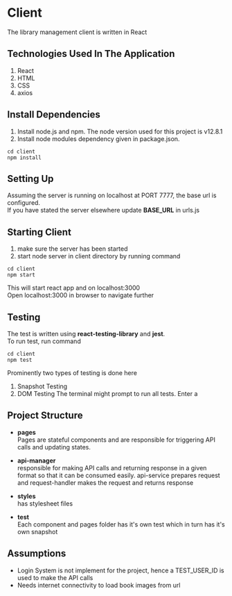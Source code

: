 # Client

The library management client is written in React

## Technologies Used In The Application

1. React
2. HTML
3. CSS
4. axios

## Install Dependencies

1. Install node.js and npm. The node version used for this project is v12.8.1
2. Install node modules dependency given in package.json.
```
cd client
npm install
```


## Setting Up
Assuming the server is running on localhost at PORT 7777, the base url is configured.\
If you have stated the server elsewhere update **BASE_URL** in urls.js


## Starting Client
1. make sure the server has been started
2. start node server in client directory by running command
```
cd client
npm start
```
This will start react app and on localhost:3000\
Open localhost:3000 in browser to navigate further

## Testing
The test is written using **react-testing-library** and **jest**.\
To run test, run command
```
cd client
npm test
```
Prominently two types of testing is done here
1. Snapshot Testing
2. DOM Testing
The terminal might prompt to run all tests. Enter a


## Project Structure
- **pages**\
Pages are stateful components and are responsible for triggering API calls and updating states.

- **api-manager**\
responsible for making API calls and returning response in a given format so that it can be consumed easily. 
api-service prepares request and request-handler makes the request and returns response

- **styles**\
has stylesheet files

- **test**\
Each component and pages folder has it's own test which in turn has it's own snapshot


## Assumptions
- Login System is not implement for the project, hence a TEST_USER_ID is used to make the API calls
- Needs internet connectivity to load book images from url
